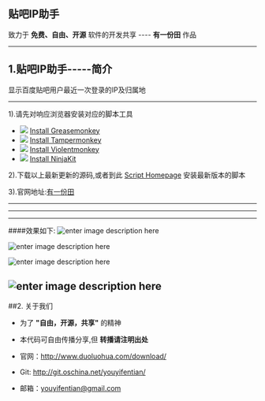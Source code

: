 贴吧IP助手
------
致力于 **免费、自由、开源** 软件的开发共享 ---- **有一份田** 作品
****
## 1.贴吧IP助手-----简介
显示百度贴吧用户最近一次登录的IP及归属地
****

1).请先对响应浏览器安装对应的脚本工具

 - ![][1] [Install Greasemonkey][2]
 - ![][3] [Install Tampermonkey][4]
 - ![][5] [Install Violentmonkey][6]
 - ![][7] [Install NinjaKit][8]

2).下载以上最新更新的源码,或者到此 [Script Homepage][9] 安装最新版本的脚本

3).官网地址:[有一份田][10]

****
----



---
####效果如下:
![enter image description here][11]

![enter image description here][12]

![enter image description here][13]

![enter image description here][14]
----
##2. 关于我们
* 为了 **"自由，开源，共享"** 的精神
* 本代码可自由传播分享,但 **转播请注明出处**
* 官网：http://www.duoluohua.com/download/
* Git: http://git.oschina.net/youyifentian/
* 邮箱：youyifentian@gmail.com


  [1]: http://userscripts.org/images/browsers/firefox.png
  [2]: https://addons.mozilla.org/en-US/firefox/addon/greasemonkey/
  [3]: http://userscripts.org/images/browsers/chrome.png
  [4]: https://chrome.google.com/webstore/detail/tampermonkey/dhdgffkkebhmkfjojejmpbldmpobfkfo
  [5]: http://userscripts.org/images/browsers/opera.png
  [6]: https://addons.opera.com/en/extensions/details/violent-monkey/
  [7]: http://userscripts.org/images/browsers/safari.png
  [8]: http://ss-o.net/safari/extension/NinjaKit.safariextz
  [9]: http://userscripts.org/scripts/show/185343
  [10]: http://www.duoluohua.com/download/
  [11]: http://img.duoluohua.com/appimg/script_tiebashowip_options_1.png
  [12]: http://img.duoluohua.com/appimg/script_tiebashowip_options_2.png
  [13]: http://img.duoluohua.com/appimg/script_tiebashowip_options_3.png
  [14]: http://img.duoluohua.com/appimg/script_tiebashowip_options_4.png



